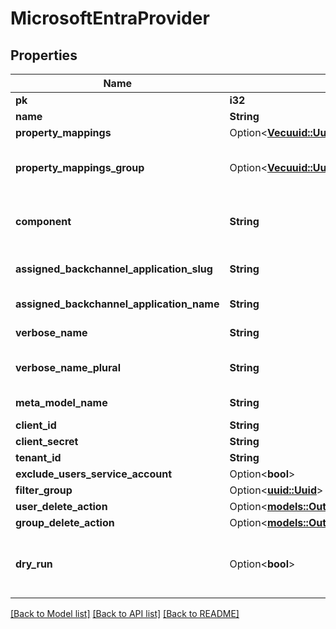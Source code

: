 # MicrosoftEntraProvider

## Properties

Name | Type | Description | Notes
------------ | ------------- | ------------- | -------------
**pk** | **i32** |  | [readonly]
**name** | **String** |  | 
**property_mappings** | Option<[**Vec<uuid::Uuid>**](uuid::Uuid.md)> |  | [optional]
**property_mappings_group** | Option<[**Vec<uuid::Uuid>**](uuid::Uuid.md)> | Property mappings used for group creation/updating. | [optional]
**component** | **String** | Get object component so that we know how to edit the object | [readonly]
**assigned_backchannel_application_slug** | **String** | Internal application name, used in URLs. | [readonly]
**assigned_backchannel_application_name** | **String** | Application's display Name. | [readonly]
**verbose_name** | **String** | Return object's verbose_name | [readonly]
**verbose_name_plural** | **String** | Return object's plural verbose_name | [readonly]
**meta_model_name** | **String** | Return internal model name | [readonly]
**client_id** | **String** |  | 
**client_secret** | **String** |  | 
**tenant_id** | **String** |  | 
**exclude_users_service_account** | Option<**bool**> |  | [optional]
**filter_group** | Option<[**uuid::Uuid**](uuid::Uuid.md)> |  | [optional]
**user_delete_action** | Option<[**models::OutgoingSyncDeleteAction**](OutgoingSyncDeleteAction.md)> |  | [optional]
**group_delete_action** | Option<[**models::OutgoingSyncDeleteAction**](OutgoingSyncDeleteAction.md)> |  | [optional]
**dry_run** | Option<**bool**> | When enabled, provider will not modify or create objects in the remote system. | [optional]

[[Back to Model list]](../README.md#documentation-for-models) [[Back to API list]](../README.md#documentation-for-api-endpoints) [[Back to README]](../README.md)


